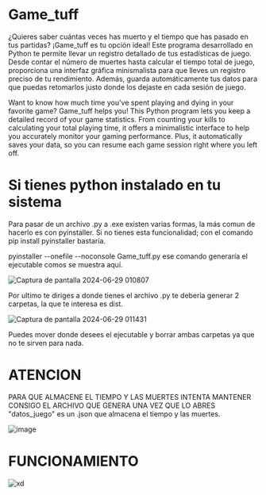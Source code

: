 # Game_tuff


¿Quieres saber cuántas veces has muerto y el tiempo que has pasado en tus partidas? ¡Game_tuff es tu opción ideal! Este programa desarrollado en Python te permite llevar un registro detallado de tus estadísticas de juego. Desde contar el número de muertes hasta calcular el tiempo total de juego, proporciona una interfaz gráfica minismalista para que lleves un registro preciso de tu rendimiento. Además, guarda automáticamente tus datos para que puedas retomarlos justo donde los dejaste en cada sesión de juego.

Want to know how much time you've spent playing and dying in your favorite game? Game_tuff helps you! This Python program lets you keep a detailed record of your game statistics. From counting your kills to calculating your total playing time, it offers a minimalistic interface to help you accurately monitor your gaming performance. Plus, it automatically saves your data, so you can resume each game session right where you left off.


# Si tienes python instalado en tu sistema

Para pasar de un archivo .py a .exe existen varias formas, la más comun de hacerlo es con pyinstaller. Si no tienes esta funcionalidad; con el comando pip install pyinstaller bastaría.

pyinstaller --onefile --noconsole Game_tuff.py ese comando generaría el ejecutable comos se muestra aquí. 

![Captura de pantalla 2024-06-29 010807](https://github.com/Miltoninhere/Game_tuff/assets/173326653/5c0672db-4d1c-4ccd-a188-b4242115687d)  


Por ultimo te diriges a donde tienes el archivo .py te deberia generar 2 carpetas, la que te interesa es dist. 

![Captura de pantalla 2024-06-29 011431](https://github.com/Miltoninhere/Game_tuff/assets/173326653/da76c11f-fbaa-458c-b7b2-4c32f47eefcd)

Puedes mover donde desees el ejecutable y borrar ambas carpetas ya que no te sirven para nada. 

# ATENCION

PARA QUE ALMACENE EL TIEMPO Y LAS MUERTES INTENTA MANTENER CONSIGO EL ARCHIVO QUE GENERA UNA VEZ QUE LO ABRES "datos_juego" es un .json que almacena el tiempo y las muertes. 


![image](https://github.com/Miltoninhere/Game_tuff/assets/173326653/efa6ec17-a9cd-4b32-aec6-2b4e2e8e729b)


# FUNCIONAMIENTO



![xd](https://github.com/Miltoninhere/Game_tuff/assets/173326653/e4d36ad4-3dcc-4522-8017-a3e92e5bfa89)
